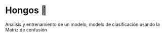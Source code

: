 # Hongos :mushroom:
Analisis y entrenamiento de un modelo, modelo de clasificación usando la Matriz de confusión
